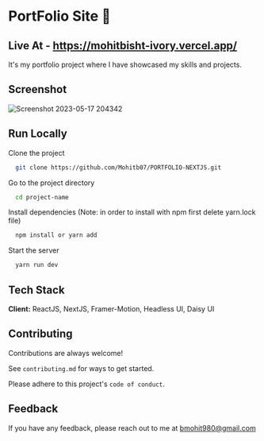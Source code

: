 
# PortFolio Site 🚀

## Live At - https://mohitbisht-ivory.vercel.app/

It's my portfolio project where I have showcased my skills and projects.


## Screenshot

![Screenshot 2023-05-17 204342](https://github.com/Mohitb07/PORTFOLIO-NEXTJS/assets/51907464/8e3b48c6-1062-49e6-82c7-550fa64822e2)

## Run Locally

Clone the project

```bash
  git clone https://github.com/Mohitb07/PORTFOLIO-NEXTJS.git
```

Go to the project directory

```bash
  cd project-name
```

Install dependencies (Note: in order to install with npm first delete yarn.lock file)

```bash
  npm install or yarn add
```

Start the server

```bash
  yarn run dev
```


## Tech Stack

**Client:** ReactJS, NextJS, Framer-Motion, Headless UI, Daisy UI


## Contributing

Contributions are always welcome!

See `contributing.md` for ways to get started.

Please adhere to this project's `code of conduct`.


## Feedback

If you have any feedback, please reach out to me at bmohit980@gmail.com

